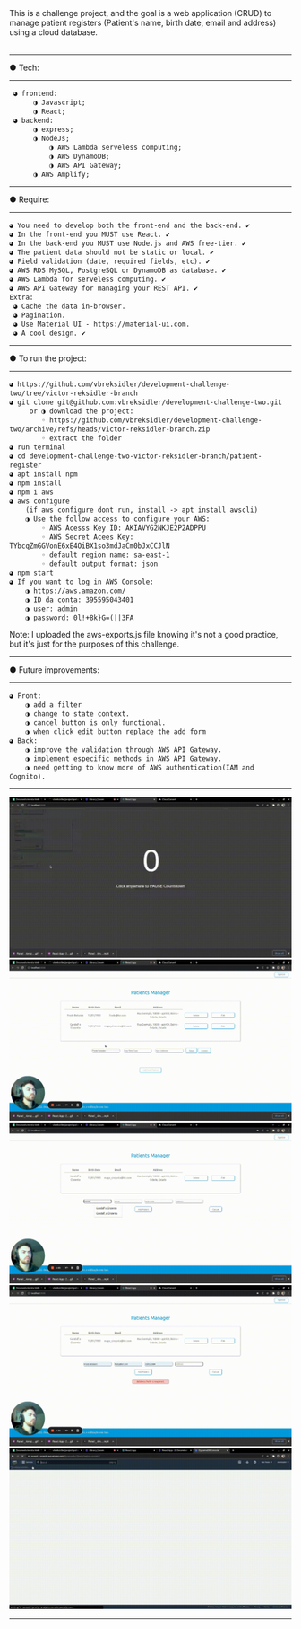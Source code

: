 <div>
  This is a challenge project, and the goal is a web application (CRUD) to manage patient registers (Patient's name, birth date, email and address) using a cloud database.

 </div>

 <br>

 ------------------------------
 
● Tech:

 ------------------------------
	 ◕ frontend: 
		  ◑ Javascript;
		  ◑ React;  
	 ◕ backend:
		  ◑ express;
		  ◑ NodeJs;
          	  ◑ AWS Lambda serveless computing;
          	  ◑ AWS DynamoDB;
         	  ◑ AWS API Gateway;
		  ◑ AWS Amplify;
-------------------------------

● Require: 

-------------------------------
	◕ You need to develop both the front-end and the back-end. ✔️
	◕ In the front-end you MUST use React. ✔️
	◕ In the back-end you MUST use Node.js and AWS free-tier. ✔️
	◕ The patient data should not be static or local. ✔️
	◕ Field validation (date, required fields, etc). ✔️
	◕ AWS RDS MySQL, PostgreSQL or DynamoDB as database. ✔️
	◕ AWS Lambda for serveless computing. ✔️
	◕ AWS API Gateway for managing your REST API. ✔️
	Extra:
	 ◕ Cache the data in-browser.
	 ◕ Pagination.
	 ◕ Use Material UI - https://material-ui.com.
	 ◕ A cool design. ✔️
-------------------------------

● To run the project: 

-------------------------------
	◕ https://github.com/vbreksidler/development-challenge-two/tree/victor-reksidler-branch
	◕ git clone git@github.com:vbreksidler/development-challenge-two.git
		 or ◑ download the project:
			◦ https://github.com/vbreksidler/development-challenge-two/archive/refs/heads/victor-reksidler-branch.zip
			◦ extract the folder
	◕ run terminal
	◕ cd development-challenge-two-victor-reksidler-branch/patient-register
	◕ apt install npm
	◕ npm install
	◕ npm i aws
	◕ aws configure 
		(if aws configure dont run, install -> apt install awscli)
		◑ Use the follow access to configure your AWS:
			◦ AWS Acesss Key ID: AKIAVYG2NKJE2P2ADPPU
			◦ AWS Secret Acees Key: TYbcqZmGGVonE6xE4OiBX1so3mdJaCm0bJxCCJlN
			◦ default region name: sa-east-1
			◦ default output format: json	
	◕ npm start
	◕ If you want to log in AWS Console: 
		◑ https://aws.amazon.com/
		◑ ID da conta: 395595043401
		◑ user: admin
		◑ password: 0l!+8k}G=(||3FA
		
Note: I uploaded the aws-exports.js file knowing it's not a good practice, but it's just for the purposes of this challenge.

-------------------------------

● Future improvements:

-------------------------------
	◕ Front:
		◑ add a filter
		◑ change to state context.
		◑ cancel button is only functional.
		◑ when click edit button replace the add form
	◕ Back:
		◑ improve the validation through AWS API Gateway.
		◑ implement especific methods in AWS API Gateway.
		◑ need getting to know more of AWS authentication(IAM and Cognito).
-------------------------------

  ![GIF do projeto mostrando a funcionalidades](https://raw.githubusercontent.com/vbreksidler/project-patient-register/master/patient-register/public/a5cfa8a2ce9c8ed6694f2ca6d853493d2ce71e06.gif)
  ![GIF do projeto mostrando a funcionalidades2](https://raw.githubusercontent.com/vbreksidler/project-patient-register/master/patient-register/public/c014a1377e3cf34617288a55b5d2ccdf01686863.gif)
  ![GIF do projeto mostrando a funcionalidades3](https://raw.githubusercontent.com/vbreksidler/project-patient-register/master/patient-register/public/6090.gif)
    ![GIF do projeto mostrando a funcionalidades4](https://raw.githubusercontent.com/vbreksidler/project-patient-register/master/patient-register/public/60120.gif)
![GIF do projeto mostrando o serviço AWS](https://raw.githubusercontent.com/vbreksidler/project-patient-register/master/patient-register/public/Painel%20_%20Amazon%20DynamoDB%20Management%20Console%20-%2022%20December%202022.gif)

-------------------------------

